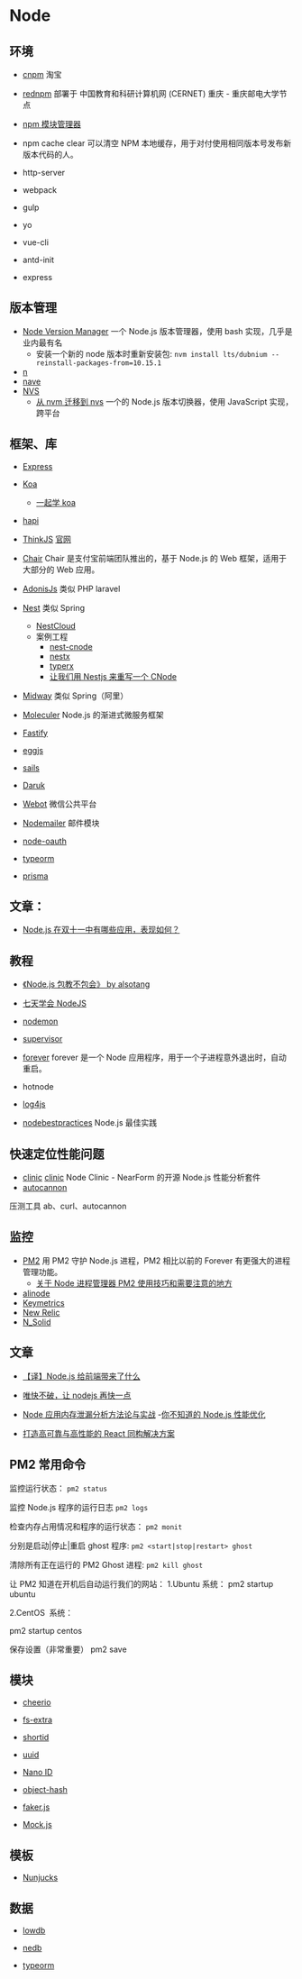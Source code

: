 # Node

## 环境

- [cnpm](https://cnpmjs.org/) 淘宝
- [rednpm](http://npm.mirror.cqupt.edu.cn/) 部署于 中国教育和科研计算机网 (CERNET) 重庆 - 重庆邮电大学节点

- [npm 模块管理器](http://javascript.ruanyifeng.com/nodejs/npm.html)

- npm cache clear 可以清空 NPM 本地缓存，用于对付使用相同版本号发布新版本代码的人。

- http-server
- webpack
- gulp
- yo
- vue-cli
- antd-init
- express

## 版本管理

- [Node Version Manager](https://github.com/nvm-sh/nvm) 一个 Node.js 版本管理器，使用 bash 实现，几乎是业内最有名
  - 安装一个新的 node 版本时重新安装包: `nvm install lts/dubnium --reinstall-packages-from=10.15.1`
- [n](https://github.com/tj/n)
- [nave](https://github.com/isaacs/nave)
- [NVS](https://github.com/jasongin/nvs)
  - [从 nvm 迁移到 nvs](https://ukn.me/cong-nvm-qian-yi-dao-nvs.html) 一个的 Node.js 版本切换器，使用 JavaScript 实现，跨平台

## 框架、库

- [Express](https://github.com/strongloop/express)
- [Koa](https://github.com/koajs/koa)
  - [一起学 koa](https://github.com/base-n/koa-generator-examples)
- [hapi](https://github.com/hapijs/hapi)
- [ThinkJS](https://github.com/75team/thinkjs) [官网](https://thinkjs.org/)
- [Chair](http://yq.aliyun.com/articles/2921) Chair 是支付宝前端团队推出的，基于 Node.js 的 Web 框架，适用于大部分的 Web 应用。
- [AdonisJs](https://adonisjs.com/) 类似 PHP laravel
- [Nest](https://github.com/nestjs/nest) 类似 Spring
  - [NestCloud](https://nestcloud.org)
  - 案例工程
    - [nest-cnode](https://github.com/jiayisheji/nest-cnode)
    - [nestx](https://github.com/vellengs/nestx)
    - [typerx](https://github.com/vellengs/typerx)
    - [让我们用 Nestjs 来重写一个 CNode](https://github.com/jiayisheji/blog/issues/19)
- [Midway](https://github.com/midwayjs/midway) 类似 Spring（阿里）
- [Moleculer](https://moleculer.services/) Node.js 的渐进式微服务框架
- [Fastify](https://github.com/fastify/fastify)
- [eggjs](https://eggjs.org/)
- [sails](https://sailsjs.com/)
- [Daruk](https://github.com/daruk-framework/daruk)

- [Webot](https://github.com/node-webot) 微信公共平台
- [Nodemailer](https://github.com/nodemailer/nodemailer) 邮件模块

- [node-oauth](https://www.npmjs.com/package/oauth)
- [typeorm](https://github.com/typeorm/typeorm)
- [prisma](https://github.com/prisma/prisma)

## 文章：

- [Node.js 在双十一中有哪些应用，表现如何？](https://www.zhihu.com/question/37379084)

## 教程

- [《Node.js 包教不包会》 by alsotang](https://github.com/alsotang/node-lessons)
- [七天学会 NodeJS](http://nqdeng.github.io/7-days-nodejs/)

- [nodemon](https://github.com/remy/nodemon)
- [supervisor](https://www.npmjs.com/package/supervisor)
- [forever](https://www.npmjs.com/package/forever) forever 是一个 Node 应用程序，用于一个子进程意外退出时，自动重启。
- hotnode

- [log4js](https://github.com/nomiddlename/log4js-node)
- [nodebestpractices](https://github.com/i0natan/nodebestpractices/blob/master/README.chinese.md) Node.js 最佳实践

## 快速定位性能问题

- [clinic](https://clinicjs.org/) [clinic](https://www.npmjs.com/package/clinic) Node Clinic - NearForm 的开源 Node.js 性能分析套件
- [autocannon](https://www.npmjs.com/package/autocannon)

压测工具 ab、curl、autocannon

## 监控

- [PM2](https://github.com/Unitech/pm2) 用 PM2 守护 Node.js 进程，PM2 相比以前的 Forever 有更强大的进程管理功能。
  - [关于 Node 进程管理器 PM2 使用技巧和需要注意的地方](https://github.com/jawil/blog/issues/7)
- [alinode](http://alinode.aliyun.com/)
- [Keymetrics](https://keymetrics.io/)
- [New Relic](https://newrelic.com/nodejs)
- [N_Solid](https://nodesource.com/products/nsolid/)

## 文章

- [【译】Node.js 给前端带来了什么](https://www.h5jun.com/post/Node.js%20%E7%BB%99%E5%89%8D%E7%AB%AF%E5%B8%A6%E6%9D%A5%E4%BA%86%E4%BB%80%E4%B9%88.html)

- [唯快不破，让 nodejs 再快一点](https://github.com/alibaba/beidou/blob/master/packages/beidou-docs/articles/node-performance-optimization.md)
- [Node 应用内存泄漏分析方法论与实战](https://github.com/alibaba/beidou/blob/master/packages/beidou-docs/articles/node-memory-leak.md) -[你不知道的 Node.js 性能优化](https://zhuanlan.zhihu.com/p/50055740)
- [打造高可靠与高性能的 React 同构解决方案](https://github.com/alibaba/beidou/blob/master/packages/beidou-docs/articles/high-performance-isomorphic-app.md)

## PM2 常用命令

监控运行状态：
`pm2 status`

监控 Node.js 程序的运行日志
`pm2 logs`

检查内存占用情况和程序的运行状态：
`pm2 monit`

分别是启动|停止|重启 ghost 程序:
`pm2 <start|stop|restart> ghost`

清除所有正在运行的 PM2 Ghost 进程:
`pm2 kill ghost`

让 PM2 知道在开机后自动运行我们的网站：
1.Ubuntu 系统：
pm2 startup ubuntu

2.CentOS  系统：

pm2 startup centos

保存设置（非常重要）
pm2 save

## 模块

- [cheerio](https://github.com/cheeriojs/cheerio)
- [fs-extra](https://github.com/jprichardson/node-fs-extra)

- [shortid](https://github.com/dylang/shortid)
- [uuid](https://www.npmjs.com/package/uuid)
- [Nano ID](https://www.npmjs.com/package/nanoid)

- [object-hash](https://github.com/puleos/object-hash)
- [faker.js](https://github.com/Marak/faker.js)
- [Mock.js](https://github.com/nuysoft/Mock)

## 模板

- [Nunjucks](https://github.com/mozilla/nunjucks)

## 数据

- [lowdb](https://github.com/typicode/lowdb)
- [nedb](https://github.com/louischatriot/nedb)

- [typeorm](https://typeorm.io)
